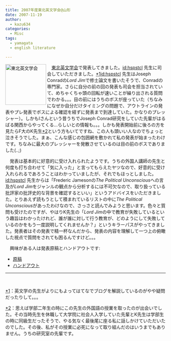 ```yaml
---
title: 2007年度東北英文学会@山形
date: 2007-11-19
author:
  - kazu634
categories:
  - Misc
tags:
  - yamagata
  - english literature

---
```

<div class="section">
<p>
<a href="http://charles.sal.tohoku.ac.jp/tohoku-eibun" onclick="__gaTracker('send', 'event', 'outbound-article', 'http://charles.sal.tohoku.ac.jp/tohoku-eibun', '');"><img width="128" align="left" alt="東北英文学会" src="http://img.simpleapi.net/small/http://charles.sal.tohoku.ac.jp/tohoku-eibun" style="border-style: none;" height="128" /></a>
</p>
  
<p>
    　<a href="http://charles.sal.tohoku.ac.jp/tohoku-eibun" onclick="__gaTracker('send', 'event', 'outbound-article', 'http://charles.sal.tohoku.ac.jp/tohoku-eibun', '東北英文学会');">東北英文学会</a>で発表してきました。<a href="http://d.hatena.ne.jp/hspstcl/" onclick="__gaTracker('send', 'event', 'outbound-article', 'http://d.hatena.ne.jp/hspstcl/', 'id:hspstcl');">id:hspstcl</a> 先生に司会していただきました。<span class="footnote"><a href="/sirocco634/#f1" name="fn1" title="英文学の先生がよりにもよってはてなでブログを解説しているのがやや疑問だったりして。。。">*1</a></span><a href="http://d.hatena.ne.jp/hspstcl/" onclick="__gaTracker('send', 'event', 'outbound-article', 'http://d.hatena.ne.jp/hspstcl/', 'id:hspstcl');">id:hspstcl</a> 先生はJoseph Conradの<i>Lord Jim</i>で修士論文を書いたそうで、Conradの専門家。さらに自分の前の回の発表も司会を担当されていて、めちゃくちゃ頭の回転が速いことが繰り出される質問でわかる。。。目の前にはうちのボスが座っていた（ちなみになぜか自分だけタイミングの問題で、アウトラインの発表やプレ発表でボスによる確認を経ずに発表まで到達していた。かなりのプレッシャー）。しかもIさんという昔うちでJoseph Conrad研究をしていた先輩がはるばる関西からやってくる…らしいとの情報も。。。しかも発表開始前に後ろの方を見たらF大のK先生<span class="footnote"><a href="/sirocco634/#f2" name="fn2" title="思えば学部二年生の時にこの先生の外国語の授業を取ったのが出会いでした。その当時先生を休職して大学院に社会人入学していた先輩とK先生は学部生の時に同級生だったそうで、やる気なく最後尾に座る私に話しかけていただいたのでした。その後、私がその授業に必死になって取り組んだのはいうまでもありません。うちの研究室の先輩です。">*2</a></span>という方もいてですね、この人も頭いい人なのでちょっと泣きそうでした。まぁ、こんな感じの包囲網を敷かれて私の発表が始まったわけです。ちなみに最大のプレッシャーを発散させているのは目の前のボスでありました(..;)
</p>
  
<p>
    　発表は基本的に好意的に受け入れられたようです。うちの外国人講師の先生と何度も打ち合わせて「気に入った」と言ってもらえたヤツなので、好意的に受け入れられるであろうことはわかっていましたが、それでもほっとしました。<a href="http://d.hatena.ne.jp/hspstcl/" onclick="__gaTracker('send', 'event', 'outbound-article', 'http://d.hatena.ne.jp/hspstcl/', 'id:hspstcl');">id:hspstcl</a> 先生からは「Frederic Jamesonの<i>The Political Unconscious</i>への言及が<i>Lord Jim</i>をジャンルの観点から分析するには不可欠なので、取り扱っている批評家の批評史的な背景を確認するといい」というアドバイスをいただきました。とりあえず読もうとして積まれているリストの中に<i>The Political Unconscious</i>があったわけなので、さっさと読んでみようと思います。色々と質問も受けたのですが、やはりK先生の「<i>Lord Jim</i>の中で教育が失敗しているという趣旨はわかったけれど、誰が誰に対して行う教育が、どのようにして失敗しているのかをもう一度説明してくれませんか？」というキラーパスがやってきました。発表者はその発表で精一杯なんだから、発表の内容を理解して一つ上の俯瞰した視点で質問をされても困るんですけど。。。
</p>
  
<p>
    　興味がある人は発表原稿とハンドアウトです:
</p>
  
<ul>
<li>
<a href="http://www.k3.dion.ne.jp/%7Esimoom/script.pdf" onclick="__gaTracker('send', 'pageview', 'http://www.k3.dion.ne.jp/%7Esimoom/script.pdf');" target="blank">原稿</a>
</li>
<li>
<a href="http://www.k3.dion.ne.jp/%7Esimoom/handout.pdf" onclick="__gaTracker('send', 'pageview', 'http://www.k3.dion.ne.jp/%7Esimoom/handout.pdf');" target="blank">ハンドアウト</a>
</li>
</ul>
  
<hr />
  
<center>
<br />
</center>
</div>

<div class="footnote">
<p class="footnote">
<a href="/sirocco634/#fn1" name="f1">*1</a>：英文学の先生がよりにもよってはてなでブログを解説しているのがやや疑問だったりして。。。
</p>
  
<p class="footnote">
<a href="/sirocco634/#fn2" name="f2">*2</a>：思えば学部二年生の時にこの先生の外国語の授業を取ったのが出会いでした。その当時先生を休職して大学院に社会人入学していた先輩とK先生は学部生の時に同級生だったそうで、やる気なく最後尾に座る私に話しかけていただいたのでした。その後、私がその授業に必死になって取り組んだのはいうまでもありません。うちの研究室の先輩です。
</p>
</div>
